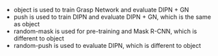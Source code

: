 * object is used to train Grasp Network and evaluate DIPN + GN
* push is used to train DIPN and evaluate DIPN + GN, which is the same as object
* random-mask is used for pre-training and Mask R-CNN, which is different to object
* random-push is used to evaluate DIPN, which is different to object
